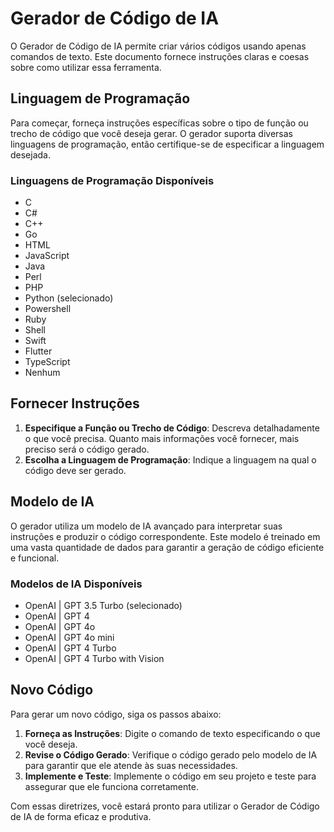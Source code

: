 # Gerador de Código de IA

O Gerador de Código de IA permite criar vários códigos usando apenas comandos de texto. Este documento fornece instruções claras e coesas sobre como utilizar essa ferramenta.

## Linguagem de Programação

Para começar, forneça instruções específicas sobre o tipo de função ou trecho de código que você deseja gerar. O gerador suporta diversas linguagens de programação, então certifique-se de especificar a linguagem desejada.

### Linguagens de Programação Disponíveis

- C
- C#
- C++
- Go
- HTML
- JavaScript
- Java
- Perl
- PHP
- Python (selecionado)
- Powershell
- Ruby
- Shell
- Swift
- Flutter
- TypeScript
- Nenhum

## Fornecer Instruções

1. **Especifique a Função ou Trecho de Código**: Descreva detalhadamente o que você precisa. Quanto mais informações você fornecer, mais preciso será o código gerado.
2. **Escolha a Linguagem de Programação**: Indique a linguagem na qual o código deve ser gerado.

## Modelo de IA

O gerador utiliza um modelo de IA avançado para interpretar suas instruções e produzir o código correspondente. Este modelo é treinado em uma vasta quantidade de dados para garantir a geração de código eficiente e funcional.

### Modelos de IA Disponíveis

- OpenAI | GPT 3.5 Turbo (selecionado)
- OpenAI | GPT 4
- OpenAI | GPT 4o
- OpenAI | GPT 4o mini
- OpenAI | GPT 4 Turbo
- OpenAI | GPT 4 Turbo with Vision

## Novo Código

Para gerar um novo código, siga os passos abaixo:

1. **Forneça as Instruções**: Digite o comando de texto especificando o que você deseja.
2. **Revise o Código Gerado**: Verifique o código gerado pelo modelo de IA para garantir que ele atende às suas necessidades.
3. **Implemente e Teste**: Implemente o código em seu projeto e teste para assegurar que ele funciona corretamente.

Com essas diretrizes, você estará pronto para utilizar o Gerador de Código de IA de forma eficaz e produtiva.